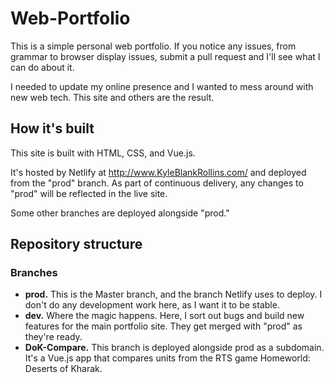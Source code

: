 # Web-Portfolio
This is a simple personal web portfolio. If you notice any issues, from grammar to browser display issues, submit a pull request and I'll see what I can do about it.

I needed to update my online presence and I wanted to mess around with new web tech. This site and others are the result.

## How it's built
This site is built with HTML, CSS, and Vue.js.

It's hosted by Netlify at http://www.KyleBlankRollins.com/ and deployed from the "prod" branch. As part of continuous delivery, any changes to "prod" will be reflected in the live site.

Some other branches are deployed alongside "prod."

## Repository structure
### Branches
* **prod.** This is the Master branch, and the branch Netlify uses to deploy. I don't do any development work here, as I want it to be stable.
* **dev.** Where the magic happens. Here, I sort out bugs and build new features for the main portfolio site. They get merged with "prod" as they're ready.
* **DoK-Compare.** This branch is deployed alongside prod as a subdomain. It's a Vue.js app that compares units from the RTS game Homeworld: Deserts of Kharak.
